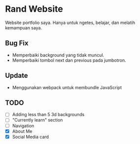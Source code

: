 # Rand Website
Website portfolio saya. Hanya untuk ngetes, belajar, dan melatih kemampuan saya.

## Bug Fix
- Memperbaiki background yang tidak muncul.
- Memperbaiki tombol next dan previous pada jumbotron.

## Update
- Menggunakan webpack untuk membundle JavaScript

## TODO
- [ ] Adding less than 5 3d backgrounds
- [ ] "Currently learn" section
- [ ] Navigation
- [x] About Me
- [x] Social Media card